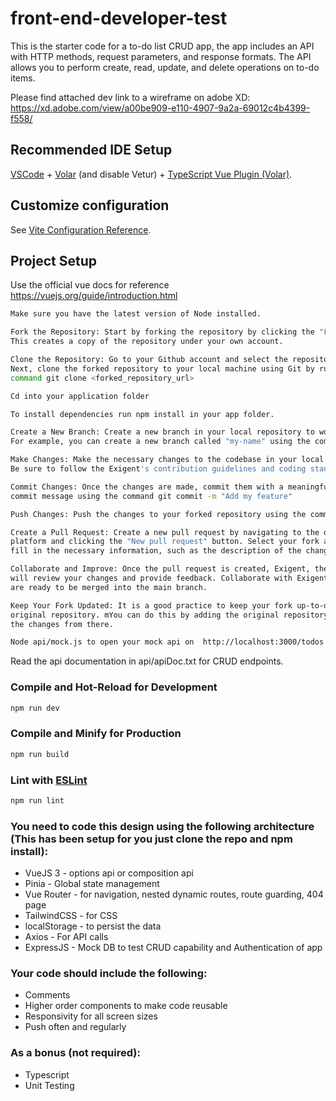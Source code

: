 # front-end-developer-test

This is the starter code for a to-do list CRUD app, the app includes an API with HTTP methods, request parameters, and response formats. The API allows you to perform create, read, update, and delete operations on to-do items.

Please find attached dev link to a wireframe on adobe XD: https://xd.adobe.com/view/a00be909-e110-4907-9a2a-69012c4b4399-f558/

## Recommended IDE Setup

[VSCode](https://code.visualstudio.com/) + [Volar](https://marketplace.visualstudio.com/items?itemName=Vue.volar) (and disable Vetur) + [TypeScript Vue Plugin (Volar)](https://marketplace.visualstudio.com/items?itemName=Vue.vscode-typescript-vue-plugin).

## Customize configuration

See [Vite Configuration Reference](https://vitejs.dev/config/).

## Project Setup

Use the official vue docs for reference https://vuejs.org/guide/introduction.html

```sh
Make sure you have the latest version of Node installed.
```
```sh
Fork the Repository: Start by forking the repository by clicking the "Fork" button. 
This creates a copy of the repository under your own account.
```
```sh
Clone the Repository: Go to your Github account and select the repository. 
Next, clone the forked repository to your local machine using Git by running the
command git clone <forked_repository_url>
```
```sh
Cd into your application folder
```
```sh
To install dependencies run npm install in your app folder.
```
```sh
Create a New Branch: Create a new branch in your local repository to work on the changes. 
For example, you can create a new branch called "my-name" using the command git checkout -b my-name
```
```sh
Make Changes: Make the necessary changes to the codebase in your local branch. 
Be sure to follow the Exigent's contribution guidelines and coding standards.
```
```sh
Commit Changes: Once the changes are made, commit them with a meaningful 
commit message using the command git commit -m "Add my feature"
```
```sh
Push Changes: Push the changes to your forked repository using the command git push origin my-name.
```
```sh
Create a Pull Request: Create a new pull request by navigating to the original repository on the hosting 
platform and clicking the "New pull request" button. Select your fork and branch from the dropdown menus and 
fill in the necessary information, such as the description of the changes and any related issues or pull requests.
```
```sh
Collaborate and Improve: Once the pull request is created, Exigent, the maintainers of the original repository
will review your changes and provide feedback. Collaborate with Exigent to improve your changes until they
are ready to be merged into the main branch.
```
```sh
Keep Your Fork Updated: It is a good practice to keep your fork up-to-date with the changes made to the 
original repository. mYou can do this by adding the original repository as an upstream remote and pulling
the changes from there.
```
```sh
Node api/mock.js to open your mock api on  http://localhost:3000/todos
```
Read the api documentation in api/apiDoc.txt for CRUD endpoints.

### Compile and Hot-Reload for Development

```sh
npm run dev
```

### Compile and Minify for Production

```sh
npm run build
```

### Lint with [ESLint](https://eslint.org/)

```sh
npm run lint
```

### You need to code this design using the following architecture (This has been setup for you just clone the repo and npm install): 

* VueJS 3 - options api or composition api
* Pinia - Global state management
* Vue Router - for navigation, nested dynamic routes, route guarding, 404 page
* TailwindCSS - for CSS
* localStorage - to persist the data
* Axios - For API calls
* ExpressJS - Mock DB to test CRUD capability and Authentication of app

### Your code should include the following:

* Comments
* Higher order components to make code reusable
* Responsivity for all screen sizes
* Push often and regularly

### As a bonus (not required):

* Typescript
* Unit Testing




